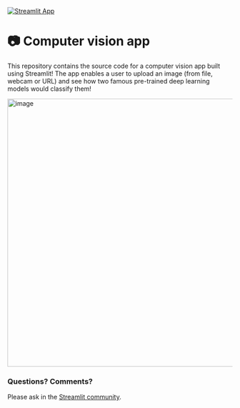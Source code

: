
[![Streamlit App](https://static.streamlit.io/badges/streamlit_badge_black_white.svg)](https://share.streamlit.io/streamlit/example-app-cv-model/main)

# 📷 Computer vision app

This repository contains the source code for a computer vision app built using Streamlit! The app enables a user to upload an image (from file, webcam or URL) and see how two famous pre-trained deep learning models would classify them!

<img width="600" alt="image" src="https://user-images.githubusercontent.com/7164864/160227655-50bdff9e-c14c-45f6-b5db-9d7fafef3f59.png">


### Questions? Comments?

Please ask in the [Streamlit community](https://discuss.streamlit.io).
